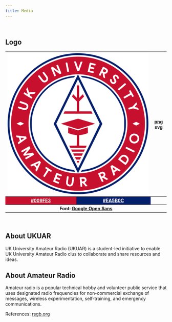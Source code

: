 ```yaml
---
title: Media
---
```

<br>

## Logo

<table>
  <tr>
    <th colspan="2"><img src="/media/logo.png" width="100%"/></th>
    <th><a href="https://github.com/ukuar/ukuar.org/raw/master/media/logo.png" target="_blank">png</a> <a>svg</a></th>
  </tr>
  <tr>
    <th bgcolor="#C7102E"><a style="color:white" href="http://www.colorfavs.com/colors/C7102E/" target="_blank">#009FE3</a></th>
    <th bgcolor="#03206C"><a style="color:white" href="http://www.colorfavs.com/colors/03206C/" target="_blank">#EA5B0C</a></th>
    <th></th>
  </tr>
  <tr>
    <th colspan="3">Font: <a href="https://fonts.google.com/specimen/Open+Sans?selection.family=Open+Sans" target="_blank">Google Open Sans</a></th>
  </tr>
</table>
<br>

## About UKUAR

UK University Amateur Radio (UKUAR) is a student-led initiative to enable UK University Amateur Radio clus to collaborate and share resources and ideas.

## About Amateur Radio

Amateur radio is a popular technical hobby and volunteer public service that uses designated radio frequencies for non-commercial exchange of messages, wireless experimentation, self-training, and emergency communications.

References: [rsgb.org](https://rsgb.org/)
